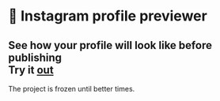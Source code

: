 # 🦑 Instagram profile previewer
See how your profile will look like before publishing
<br />
Try it [out](https://wedusa.github.io/insta-previewer/)
---
The project is frozen until better times.

